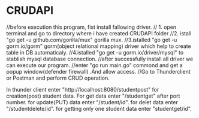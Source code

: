 # CRUDAPI
//before execution this program, fist install fallowing driver.
    // 1. open terminal and go to directory where i have created CRUDAPI folder
    //2. istall "go get -u github.com/gorilla/mux" gorilla mux.
    //3.istalled "go get -u gorm.io/gorm" gorm(object relational mapping) driver which help to create table in DB automaticaly.
    //4.istalled "go get -u gorm.io/driver/mysql" to stablish mysql database connection.
//after successfully install all driver we can execute our program.
//enter "go run main.go" commond and get a popup window(defender firewall) .And allow access.
//Go to Thunderclient or Postman and perform CRUD operation.


In thunder client enter "http://localhost:8080/studentpost" for creation(post) student data.
For get data enter "/studentget" after port number.
for update(PUT) data enter "/student/id".
for delet data enter "/studentdelete/id".
for getting only one student data enter "studentget/id".
